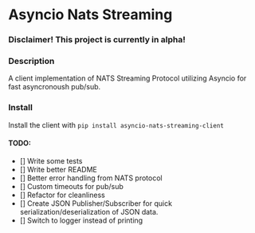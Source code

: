 # Asyncio Nats Streaming
### Disclaimer! This project is currently in alpha!

### Description
A client implementation of NATS Streaming Protocol utilizing Asyncio for fast asyncronoush pub/sub.

### Install
Install the client with `pip install asyncio-nats-streaming-client`

#### TODO:

- [] Write some tests
- [] Write better README
- [] Better error handling from NATS protocol
- [] Custom timeouts for pub/sub
- [] Refactor for cleanliness
- [] Create JSON Publisher/Subscriber for quick serialization/deserialization of JSON data.
- [] Switch to logger instead of printing